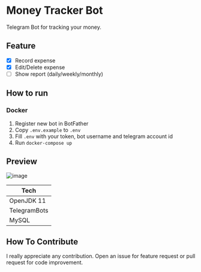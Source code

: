 # Money Tracker Bot

Telegram Bot for tracking your money.

## Feature

- [x] Record expense
- [x] Edit/Delete expense
- [ ] Show report (daily/weekly/monthly)

## How to run

### Docker

1. Register new bot in BotFather
2. Copy `.env.example` to `.env`
3. Fill `.env` with your token, bot username and telegram account id
4. Run `docker-compose up`

## Preview

![image](https://user-images.githubusercontent.com/22138274/154712940-4cebe06a-4677-4004-b73f-df3f06d28a8f.png)

| Tech         |
|--------------|
| OpenJDK 11   |
| TelegramBots |
| MySQL        |

## How To Contribute

I really appreciate any contribution. Open an issue for feature request or pull request for code improvement.